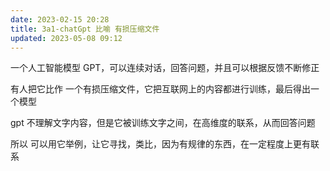 ```yaml
---
date: 2023-02-15 20:28
title: 3a1-chatGpt 比喻 有损压缩文件
updated: 2023-05-08 09:12
---
```


一个人工智能模型 GPT，可以连续对话，回答问题，并且可以根据反馈不断修正

有人把它比作 一个有损压缩文件，它把互联网上的内容都进行训练，最后得出一个模型

gpt 不理解文字内容，但是它被训练文字之间，在高维度的联系，从而回答问题

所以 可以用它举例，让它寻找，类比，因为有规律的东西，在一定程度上更有联系